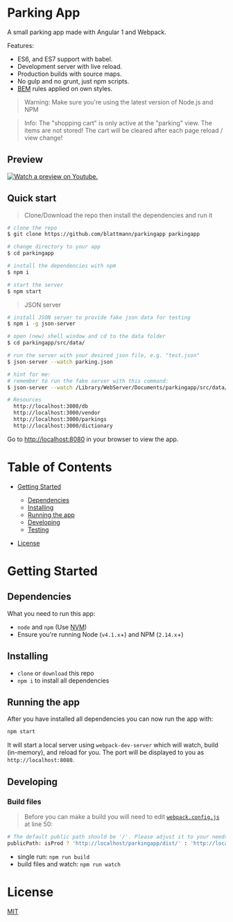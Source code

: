 # Parking App

A small parking app made with Angular 1 and Webpack.

Features:

- ES6, and ES7 support with babel.
- Development server with live reload.
- Production builds with source maps.
- No gulp and no grunt, just npm scripts.
- [BEM](http://getbem.com/) rules applied on own styles.

> Warning: Make sure you're using the latest version of Node.js and NPM

> Info: The "shopping cart" is only active at the "parking" view. The items are not stored! The cart will be cleared after each page reload / view change!

## Preview

[![Watch a preview on Youtube.](https://img.youtube.com/vi/BcLXR7qW9bk/0.jpg)](https://www.youtube.com/watch?v=BcLXR7qW9bk)

## Quick start

> Clone/Download the repo then install the dependencies and run it

```bash
# clone the repo
$ git clone https://github.com/blattmann/parkingapp parkingapp

# change directory to your app
$ cd parkingapp

# install the dependencies with npm
$ npm i

# start the server
$ npm start
```

> JSON server

```bash
# install JSON server to provide fake json data for testing
$ npm i -g json-server

# open (new) shell window and cd to the data folder
$ cd parkingapp/src/data/

# run the server with your desired json file, e.g. "test.json"
$ json-server --watch parking.json

# hint for me:
# remember to run the fake server with this command:
$ json-server --watch /Library/WebServer/Documents/parkingapp/src/data/parking.json

# Resources
  http://localhost:3000/db
  http://localhost:3000/vendor
  http://localhost:3000/parkings
  http://localhost:3000/dictionary
```

Go to <http://localhost:8080> in your browser to view the app.

# Table of Contents

- [Getting Started](#getting-started)

  - [Dependencies](#dependencies)
  - [Installing](#installing)
  - [Running the app](#running-the-app)
  - [Developing](#developing)
  - [Testing](#testing)

- [License](#license)

# Getting Started

## Dependencies

What you need to run this app:

- `node` and `npm` (Use [NVM](https://github.com/creationix/nvm))
- Ensure you're running Node (`v4.1.x`+) and NPM (`2.14.x`+)

## Installing

- `clone` or `download` this repo
- `npm i` to install all dependencies

## Running the app

After you have installed all dependencies you can now run the app with:

```bash
npm start
```

It will start a local server using `webpack-dev-server` which will watch, build (in-memory), and reload for you. The port will be displayed to you as `http://localhost:8080`.

## Developing

### Build files

> Before you can make a build you will need to edit [`webpack.config.js`](webpack.config.js) at line 50:

```bash
# The default public path should be '/'. Please adjust it to your needs!
publicPath: isProd ? 'http://localhost/parkingapp/dist/' : 'http://localhost:8080/',
```

- single run: `npm run build`
- build files and watch: `npm run watch`

# License

[MIT](/LICENSE)
